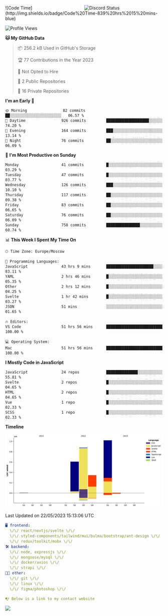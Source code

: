 
<a href="https://discord.com/users/279302975371870218" target="_blank">
    <img width="50%" align="right" alt="Discord Status" src="https://lanyard.cnrad.dev/api/279302975371870218?bg=161B22&borderRadius=5px%205px%200%200&hideTimestamp=true&idleMessage=Just%20chillin%27%20at%20the%20moment&animated=true">
</a>
<!--START_SECTION:waka-->
![Code Time](http://img.shields.io/badge/Code%20Time-839%20hrs%2015%20mins-blue)

![Profile Views](http://img.shields.io/badge/Profile%20Views-127-blue)

**🐱 My GitHub Data** 

> 📦 256.2 kB Used in GitHub's Storage 
 > 
> 🏆 77 Contributions in the Year 2023
 > 
> 🚫 Not Opted to Hire
 > 
> 📜 2 Public Repositories 
 > 
> 🔑 16 Private Repositories 
 > 
**I'm an Early 🐤** 

```text
🌞 Morning                82 commits          ██░░░░░░░░░░░░░░░░░░░░░░░   06.57 % 
🌆 Daytime                926 commits         ███████████████████░░░░░░   74.20 % 
🌃 Evening                164 commits         ███░░░░░░░░░░░░░░░░░░░░░░   13.14 % 
🌙 Night                  76 commits          ██░░░░░░░░░░░░░░░░░░░░░░░   06.09 % 
```
📅 **I'm Most Productive on Sunday** 

```text
Monday                   41 commits          █░░░░░░░░░░░░░░░░░░░░░░░░   03.29 % 
Tuesday                  47 commits          █░░░░░░░░░░░░░░░░░░░░░░░░   03.77 % 
Wednesday                126 commits         ███░░░░░░░░░░░░░░░░░░░░░░   10.10 % 
Thursday                 117 commits         ██░░░░░░░░░░░░░░░░░░░░░░░   09.38 % 
Friday                   83 commits          ██░░░░░░░░░░░░░░░░░░░░░░░   06.65 % 
Saturday                 76 commits          ██░░░░░░░░░░░░░░░░░░░░░░░   06.09 % 
Sunday                   758 commits         ███████████████░░░░░░░░░░   60.74 % 
```


📊 **This Week I Spent My Time On** 

```text
🕑︎ Time Zone: Europe/Moscow

💬 Programming Languages: 
JavaScript               43 hrs 9 mins       █████████████████████░░░░   83.11 % 
YAML                     2 hrs 46 mins       █░░░░░░░░░░░░░░░░░░░░░░░░   05.35 % 
Other                    2 hrs 12 mins       █░░░░░░░░░░░░░░░░░░░░░░░░   04.25 % 
Svelte                   1 hr 42 mins        █░░░░░░░░░░░░░░░░░░░░░░░░   03.27 % 
JSON                     51 mins             ░░░░░░░░░░░░░░░░░░░░░░░░░   01.65 % 

🔥 Editors: 
VS Code                  51 hrs 56 mins      █████████████████████████   100.00 % 

💻 Operating System: 
Mac                      51 hrs 56 mins      █████████████████████████   100.00 % 
```

**I Mostly Code in JavaScript** 

```text
JavaScript               24 repos            ██████████████░░░░░░░░░░░   55.81 % 
Svelte                   2 repos             █░░░░░░░░░░░░░░░░░░░░░░░░   04.65 % 
HTML                     2 repos             █░░░░░░░░░░░░░░░░░░░░░░░░   04.65 % 
Vue                      1 repo              █░░░░░░░░░░░░░░░░░░░░░░░░   02.33 % 
SCSS                     1 repo              █░░░░░░░░░░░░░░░░░░░░░░░░   02.33 % 
```



**Timeline**

![Lines of Code chart](https://raw.githubusercontent.com/mxnshz/mxnshz/main/assets/bar_graph.png)


 Last Updated on 22/05/2023 15:13:06 UTC
<!--END_SECTION:waka-->

```yaml
🖥️ frontend: 
  \/\/ react/nextjs/svelte \/\/
  \/\/ styled-components/tailwind/mui/bulma/bootstrap/ant-design \/\/
  \/\/ redux/toolkit/mobx \/\/
🛠 backend: 
  \/\/ node, expressjs \/\/
  \/\/ mongoose/mysql \/\/
  \/\/ docker/axios \/\/
  \/\/ strapi \/\/
👨‍💻 other: 
  \/\/ git \/\/ 
  \/\/ linux \/\/
  \/\/ figma/photoshop \/\/
```
```yaml
📭 Below is a link to my contact website 
```
<a href="https://vk.cc/cg0vfb" target="_black"> <img src="https://img.shields.io/badge/website-161B22?style=for-the-badge&logo=About.me&logoColor=white"></img> <a/>
